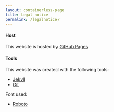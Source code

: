 ```yaml
---
layout: containerless-page
title: Legal notice
permalink: /legalnotice/
---
```


#### Host

This website is hosted by [GitHub Pages](https://pages.github.com/)

#### Tools

This website was created with the following tools:

- [Jekyll](https://github.com/jekyll/jekyll)
- [Git](https://git-scm.com/)


Font used: 

- [Roboto](https://fonts.google.com/specimen/Roboto)